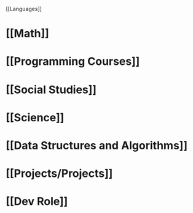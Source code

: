 [[Languages]]
# [[Math]]

# [[Programming Courses]]

# [[Social Studies]]

# [[Science]]

# [[Data Structures and Algorithms]]

# [[Projects/Projects]]

# [[Dev Role]]